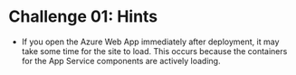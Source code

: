 # Challenge 01: Hints

- If you open the Azure Web App immediately after deployment, it may take some time for the site to load. This occurs because the containers for the App Service components are actively loading.
